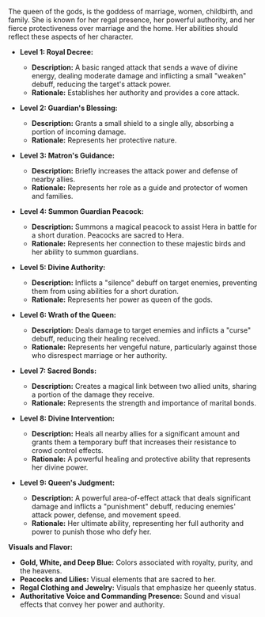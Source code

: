 The queen of the gods, is the goddess of marriage, women, childbirth, and family. She is known for her regal presence, her powerful authority, and her fierce protectiveness over marriage and the home. Her abilities should reflect these aspects of her character.

- **Level 1: Royal Decree:**
    
    - **Description:** A basic ranged attack that sends a wave of divine energy, dealing moderate damage and inflicting a small "weaken" debuff, reducing the target's attack power.
    - **Rationale:** Establishes her authority and provides a core attack.
- **Level 2: Guardian's Blessing:**
    
    - **Description:** Grants a small shield to a single ally, absorbing a portion of incoming damage.
    - **Rationale:** Represents her protective nature.
- **Level 3: Matron's Guidance:**
    
    - **Description:** Briefly increases the attack power and defense of nearby allies.
    - **Rationale:** Represents her role as a guide and protector of women and families.
- **Level 4: Summon Guardian Peacock:**
    
    - **Description:** Summons a magical peacock to assist Hera in battle for a short duration. Peacocks are sacred to Hera.
    - **Rationale:** Represents her connection to these majestic birds and her ability to summon guardians.
- **Level 5: Divine Authority:**
    
    - **Description:** Inflicts a "silence" debuff on target enemies, preventing them from using abilities for a short duration.
    - **Rationale:** Represents her power as queen of the gods.
- **Level 6: Wrath of the Queen:**
    
    - **Description:** Deals damage to target enemies and inflicts a "curse" debuff, reducing their healing received.
    - **Rationale:** Represents her vengeful nature, particularly against those who disrespect marriage or her authority.
- **Level 7: Sacred Bonds:**
    
    - **Description:** Creates a magical link between two allied units, sharing a portion of the damage they receive.
    - **Rationale:** Represents the strength and importance of marital bonds.
- **Level 8: Divine Intervention:**
    
    - **Description:** Heals all nearby allies for a significant amount and grants them a temporary buff that increases their resistance to crowd control effects.
    - **Rationale:** A powerful healing and protective ability that represents her divine power.
- **Level 9: Queen's Judgment:**
    
    - **Description:** A powerful area-of-effect attack that deals significant damage and inflicts a "punishment" debuff, reducing enemies' attack power, defense, and movement speed.
    - **Rationale:** Her ultimate ability, representing her full authority and power to punish those who defy her.

**Visuals and Flavor:**

- **Gold, White, and Deep Blue:** Colors associated with royalty, purity, and the heavens.
- **Peacocks and Lilies:** Visual elements that are sacred to her.
- **Regal Clothing and Jewelry:** Visuals that emphasize her queenly status.
- **Authoritative Voice and Commanding Presence:** Sound and visual effects that convey her power and authority.
